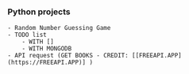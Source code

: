 ### Python projects

    - Random Number Guessing Game
    - TODO list
        - WITH []
        - WITH MONGODB
    - API request (GET BOOKS - CREDIT: [[FREEAPI.APP](https://FREEAPI.APP)] )
